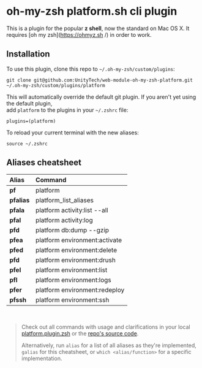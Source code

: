# oh-my-zsh platform.sh cli plugin

This is a plugin for the popular **z shell**, now the standard on Mac OS X.  It requires [oh my zsh](https://ohmyz.sh
/) in order to work.

## Installation
To use this plugin, clone this repo to `~/.oh-my-zsh/custom/plugins`:
```
git clone git@github.com:UnityTech/web-module-oh-my-zsh-platform.git ~/.oh-my-zsh/custom/plugins/platform
```
This will automatically override the default git plugin.
If you aren't yet using the default plugin,  
add `platform` to the plugins in your `~/.zshrc` file:
```
plugins=(platform)
```
To reload your current terminal with the new aliases:
```shell script
source ~/.zshrc
```

## Aliases cheatsheet

| Alias         | Command                                                   |
|:--------------|:----------------------------------------------------------|
| **pf**        | platform                                                  |
| **pfalias**   | platform_list_aliases                                     |
| **pfala**     | platform activity:list --all                              |
| **pfal**      | platform activity:log                                     |
| **pfd**       | platform db:dump --gzip                                   |
| **pfea**      | platform environment:activate                             |
| **pfed**      | platform environment:delete                               |
| **pfd**       | platform environment:drush                                |
| **pfel**      | platform environment:list                                 |
| **pfl**       | platform environment:logs                                 |
| **pfer**      | platform environment:redeploy                             |
| **pfssh**     | platform environment:ssh                                  |
&nbsp;

> Check out all commands with usage and clarifications in your local
> [platform.plugin.zsh](./platform.plugin.zsh) or the
> [repo's source code](https://github.com/UnityTech/web-module-oh-my-zsh-platform).  
> 
> Alternatively, run `alias` for a list of all aliases as they're implemented,
> `galias` for this cheatsheet, or `which <alias/function>` for a specific implementation.

